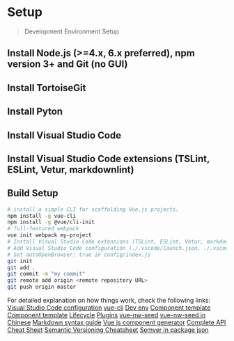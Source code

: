 # Setup

> Development Environment Setup

## Install  Node.js (>=4.x, 6.x preferred), npm version 3+ and Git (no GUI)

## Install TortoiseGit

## Install Pyton

## Install Visual Studio Code

## Install Visual Studio Code extensions (TSLint, ESLint, Vetur, markdownlint)

## Build Setup

``` bash
# install a simple CLI for scaffolding Vue.js projects.
npm install -g vue-cli
npm install -g @vue/cli-init
# full-featured webpack
vue init webpack my-project
# Install Visual Studio Code extensions (TSLint, ESLint, Vetur, markdownlint, Debugger for Chrome)
# Add Visual Studio Code configuration (./.vscode/launch.json, ./.vscode/settings.json)
# Set autoOpenBrowser: true in config/index.js
git init
git add .
git commit -m "my commit"
git remote add origin <remote repository URL>
git push origin master

```

For detailed explanation on how things work, check the following links:
[Visual Studio Code configuration](https://go.microsoft.com/fwlink/?linkid=830387)
[vue-cli](https://github.com/vuejs-templates/webpack)
[Dev env](https://blog.beard.ink/JavaScript/VueJS-%E5%BC%80%E5%8F%91%E5%B8%B8%E8%A7%81%E9%97%AE%E9%A2%98%E9%9B%86%E9%94%A6/)
[Component template](https://sebastiandedeyne.com/posts/2016/dealing-with-templates-in-vue-20)
[Component template](https://medium.com/js-dojo/7-ways-to-define-a-component-template-in-vuejs-c04e0c72900d)
[Lifecycle](https://alligator.io/vuejs/component-lifecycle/)
[Plugins](https://alligator.io/vuejs/creating-custom-plugins/)
[vue-nw-seed](https://github.com/anchengjian/vue-nw-seed)
[vue-nw-seed in Chinese](https://segmentfault.com/a/1190000008933762)
[Markdown syntax guide](https://confluence.atlassian.com/bitbucketserver/markdown-syntax-guide-776639995.html)
[Vue js component generator](https://www.npmjs.com/package/vue-generate-component)
[Complete API Cheat Sheet](https://vuejs-tips.github.io/cheatsheet/)
[Semantic Versioning Cheatsheet](https://bytearcher.com/goodies/semantic-versioning-cheatsheet/)
[Semver in package json](https://stackoverflow.com/questions/22343224/whats-the-difference-between-tilde-and-caret-in-package-json)
